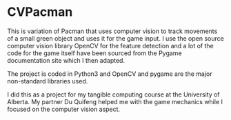 # CVPacman
This is variation of Pacman that uses computer vision to track movements of a small green object and uses it for the game input. I use the open source computer vision library OpenCV for the feature detection and a lot of the code for the game itself have been sourced from the Pygame documentation site which I then adapted.

The project is coded in Python3 and OpenCV and pygame are the major non-standard libraries used.


I did this as a project for my tangible computing course at the University of Alberta. My partner Du Quifeng helped me with the game mechanics while I focused on the computer vision aspect. 
